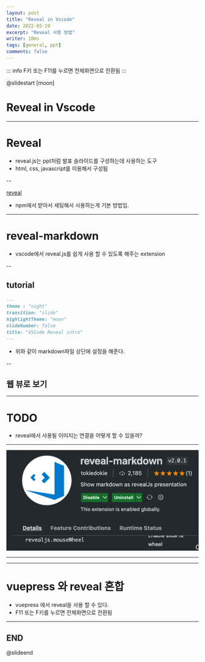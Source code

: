 ```yaml
---
layout: post
title: "Reveal in Vscode"
date: 2022-05-19
excerpt: "Reveal 사용 방법"
writer: 10ms
tags: [general, ppt]
comments: false
---
```


::: info
F키 또는 F11를 누르면 전체화면으로 전환됨
:::

@slidestart [moon]

# Reveal in Vscode

---

# Reveal
* reveal.js는 ppt처럼 발표 슬라이드를 구성하는데 사용하는 도구
* html, css, javascript를 이용해서 구성됨

--

[reveal](https://github.com/hakimel/reveal.js)
* npm에서 받아서 세팅해서 사용하는게 기본 방법임.

---

# reveal-markdown
* vscode에서 reveal.js를 쉽게 사용 할 수 있도록 해주는 extension

--

## tutorial
```markdown
---
theme : "night"
transition: "slide"
highlightTheme: "moon"
slideNumber: false
title: "VSCode Reveal intro"
---
```
* 위와 같이 markdown파일 상단에 설정을 해준다.

--

## 웹 뷰로 보기

---

# TODO
* reveal에서 사용될 이미지는 연결을 어떻게 할 수 있을까?

---
![](./images/2022-05-02-09-09-27.png)

---

---
# vuepress 와 reveal 혼합
* vuepress 에서 reveal을 사용 할 수 있다. 
* F11 또는 F키를 누르면 전체화면으로 전환됨

---

END
---

@slideend

